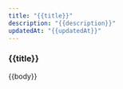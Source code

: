 ```yaml
---
title: "{{title}}"
description: "{{description}}"
updatedAt: "{{updatedAt}}"
---
```


### {{title}}

{{body}}
